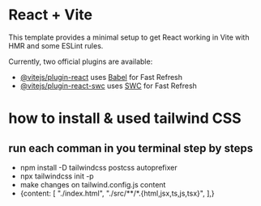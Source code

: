 # React + Vite

This template provides a minimal setup to get React working in Vite with HMR and some ESLint rules.

Currently, two official plugins are available:

- [@vitejs/plugin-react](https://github.com/vitejs/vite-plugin-react/blob/main/packages/plugin-react/README.md) uses [Babel](https://babeljs.io/) for Fast Refresh
- [@vitejs/plugin-react-swc](https://github.com/vitejs/vite-plugin-react-swc) uses [SWC](https://swc.rs/) for Fast Refresh

# how to install & used tailwind CSS
## run each comman in you terminal step by steps
- npm install -D tailwindcss postcss autoprefixer
- npx tailwindcss init -p 
- make changes on tailwind.config.js content
- {content: [
    "./index.html",
    "./src/**/*.{html,jsx,ts,js,tsx}",
  ],}
